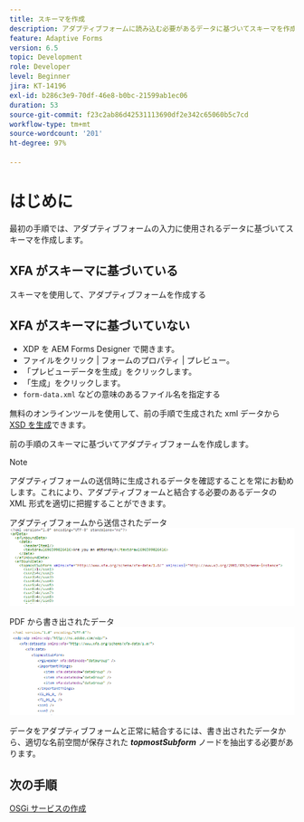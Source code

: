 ```yaml
---
title: スキーマを作成
description: アダプティブフォームに読み込む必要があるデータに基づいてスキーマを作成します
feature: Adaptive Forms
version: 6.5
topic: Development
role: Developer
level: Beginner
jira: KT-14196
exl-id: b286c3e9-70df-46e8-b0bc-21599ab1ec06
duration: 53
source-git-commit: f23c2ab86d42531113690df2e342c65060b5c7cd
workflow-type: tm+mt
source-wordcount: '201'
ht-degree: 97%

---
```


# はじめに

最初の手順では、アダプティブフォームの入力に使用されるデータに基づいてスキーマを作成します。

## XFA がスキーマに基づいている

スキーマを使用して、アダプティブフォームを作成する

## XFA がスキーマに基づいていない

* XDP を AEM Forms Designer で開きます。
* ファイルをクリック | フォームのプロパティ | プレビュー。
* 「プレビューデータを生成」をクリックします。
* 「生成」をクリックします。
* `form-data.xml` などの意味のあるファイル名を指定する

無料のオンラインツールを使用して、前の手順で生成された xml データから [XSD を生成](https://www.freeformatter.com/xsd-generator.html?lang=ja)できます。

前の手順のスキーマに基づいてアダプティブフォームを作成します。

>[!NOTE]
>アダプティブフォームの送信時に生成されるデータを確認することを常にお勧めします。これにより、アダプティブフォームと結合する必要のあるデータの XML 形式を適切に把握することができます。

アダプティブフォームから送信されたデータ
![submitted-data](./assets/af-submitted-data.png)

PDF から書き出されたデータ
![exported-data](./assets/exported-data.png)

データをアダプティブフォームと正常に結合するには、書き出されたデータから、適切な名前空間が保存された **_topmostSubform_** ノードを抽出する必要があります。

## 次の手順

[OSGi サービスの作成](./create-osgi-service.md)
